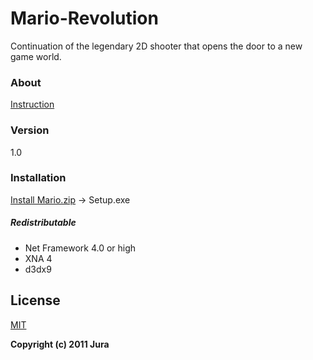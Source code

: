 # Mario-Revolution
Continuation of the legendary 2D shooter that opens the door to a new game world.

### About
[Instruction](../master/Instruction.pdf)

### Version
1.0

### Installation
[Install Mario.zip](https://github.com/JKord/Mario-Revolution/releases/tag/v1.0) -> Setup.exe

##### Redistributable
- Net Framework 4.0 or high
- XNA 4
- d3dx9

License
----
[MIT](../master/LICENSE)

**Copyright (c) 2011 Jura**